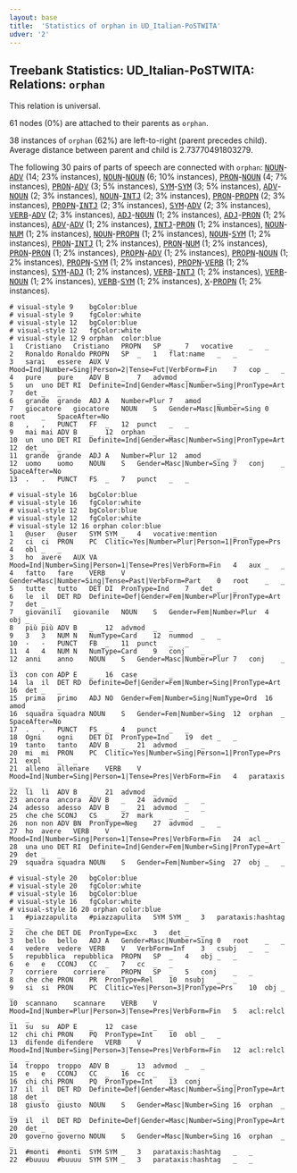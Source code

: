 ```yaml
---
layout: base
title:  'Statistics of orphan in UD_Italian-PoSTWITA'
udver: '2'
---
```


## Treebank Statistics: UD_Italian-PoSTWITA: Relations: `orphan`

This relation is universal.

61 nodes (0%) are attached to their parents as `orphan`.

38 instances of `orphan` (62%) are left-to-right (parent precedes child).
Average distance between parent and child is 2.73770491803279.

The following 30 pairs of parts of speech are connected with `orphan`: <tt><a href="it_postwita-pos-NOUN.html">NOUN</a></tt>-<tt><a href="it_postwita-pos-ADV.html">ADV</a></tt> (14; 23% instances), <tt><a href="it_postwita-pos-NOUN.html">NOUN</a></tt>-<tt><a href="it_postwita-pos-NOUN.html">NOUN</a></tt> (6; 10% instances), <tt><a href="it_postwita-pos-PRON.html">PRON</a></tt>-<tt><a href="it_postwita-pos-NOUN.html">NOUN</a></tt> (4; 7% instances), <tt><a href="it_postwita-pos-PRON.html">PRON</a></tt>-<tt><a href="it_postwita-pos-ADV.html">ADV</a></tt> (3; 5% instances), <tt><a href="it_postwita-pos-SYM.html">SYM</a></tt>-<tt><a href="it_postwita-pos-SYM.html">SYM</a></tt> (3; 5% instances), <tt><a href="it_postwita-pos-ADV.html">ADV</a></tt>-<tt><a href="it_postwita-pos-NOUN.html">NOUN</a></tt> (2; 3% instances), <tt><a href="it_postwita-pos-NOUN.html">NOUN</a></tt>-<tt><a href="it_postwita-pos-INTJ.html">INTJ</a></tt> (2; 3% instances), <tt><a href="it_postwita-pos-PRON.html">PRON</a></tt>-<tt><a href="it_postwita-pos-PROPN.html">PROPN</a></tt> (2; 3% instances), <tt><a href="it_postwita-pos-PROPN.html">PROPN</a></tt>-<tt><a href="it_postwita-pos-INTJ.html">INTJ</a></tt> (2; 3% instances), <tt><a href="it_postwita-pos-SYM.html">SYM</a></tt>-<tt><a href="it_postwita-pos-ADV.html">ADV</a></tt> (2; 3% instances), <tt><a href="it_postwita-pos-VERB.html">VERB</a></tt>-<tt><a href="it_postwita-pos-ADV.html">ADV</a></tt> (2; 3% instances), <tt><a href="it_postwita-pos-ADJ.html">ADJ</a></tt>-<tt><a href="it_postwita-pos-NOUN.html">NOUN</a></tt> (1; 2% instances), <tt><a href="it_postwita-pos-ADJ.html">ADJ</a></tt>-<tt><a href="it_postwita-pos-PRON.html">PRON</a></tt> (1; 2% instances), <tt><a href="it_postwita-pos-ADV.html">ADV</a></tt>-<tt><a href="it_postwita-pos-ADV.html">ADV</a></tt> (1; 2% instances), <tt><a href="it_postwita-pos-INTJ.html">INTJ</a></tt>-<tt><a href="it_postwita-pos-PRON.html">PRON</a></tt> (1; 2% instances), <tt><a href="it_postwita-pos-NOUN.html">NOUN</a></tt>-<tt><a href="it_postwita-pos-NUM.html">NUM</a></tt> (1; 2% instances), <tt><a href="it_postwita-pos-NOUN.html">NOUN</a></tt>-<tt><a href="it_postwita-pos-PROPN.html">PROPN</a></tt> (1; 2% instances), <tt><a href="it_postwita-pos-NOUN.html">NOUN</a></tt>-<tt><a href="it_postwita-pos-SYM.html">SYM</a></tt> (1; 2% instances), <tt><a href="it_postwita-pos-PRON.html">PRON</a></tt>-<tt><a href="it_postwita-pos-INTJ.html">INTJ</a></tt> (1; 2% instances), <tt><a href="it_postwita-pos-PRON.html">PRON</a></tt>-<tt><a href="it_postwita-pos-NUM.html">NUM</a></tt> (1; 2% instances), <tt><a href="it_postwita-pos-PRON.html">PRON</a></tt>-<tt><a href="it_postwita-pos-PRON.html">PRON</a></tt> (1; 2% instances), <tt><a href="it_postwita-pos-PROPN.html">PROPN</a></tt>-<tt><a href="it_postwita-pos-ADV.html">ADV</a></tt> (1; 2% instances), <tt><a href="it_postwita-pos-PROPN.html">PROPN</a></tt>-<tt><a href="it_postwita-pos-NOUN.html">NOUN</a></tt> (1; 2% instances), <tt><a href="it_postwita-pos-PROPN.html">PROPN</a></tt>-<tt><a href="it_postwita-pos-SYM.html">SYM</a></tt> (1; 2% instances), <tt><a href="it_postwita-pos-PROPN.html">PROPN</a></tt>-<tt><a href="it_postwita-pos-VERB.html">VERB</a></tt> (1; 2% instances), <tt><a href="it_postwita-pos-SYM.html">SYM</a></tt>-<tt><a href="it_postwita-pos-ADJ.html">ADJ</a></tt> (1; 2% instances), <tt><a href="it_postwita-pos-VERB.html">VERB</a></tt>-<tt><a href="it_postwita-pos-INTJ.html">INTJ</a></tt> (1; 2% instances), <tt><a href="it_postwita-pos-VERB.html">VERB</a></tt>-<tt><a href="it_postwita-pos-NOUN.html">NOUN</a></tt> (1; 2% instances), <tt><a href="it_postwita-pos-VERB.html">VERB</a></tt>-<tt><a href="it_postwita-pos-SYM.html">SYM</a></tt> (1; 2% instances), <tt><a href="it_postwita-pos-X.html">X</a></tt>-<tt><a href="it_postwita-pos-PROPN.html">PROPN</a></tt> (1; 2% instances).


~~~ conllu
# visual-style 9	bgColor:blue
# visual-style 9	fgColor:white
# visual-style 12	bgColor:blue
# visual-style 12	fgColor:white
# visual-style 12 9 orphan	color:blue
1	Cristiano	Cristiano	PROPN	SP	_	7	vocative	_	_
2	Ronaldo	Ronaldo	PROPN	SP	_	1	flat:name	_	_
3	sarai	essere	AUX	V	Mood=Ind|Number=Sing|Person=2|Tense=Fut|VerbForm=Fin	7	cop	_	_
4	pure	pure	ADV	B	_	7	advmod	_	_
5	un	uno	DET	RI	Definite=Ind|Gender=Masc|Number=Sing|PronType=Art	7	det	_	_
6	grande	grande	ADJ	A	Number=Plur	7	amod	_	_
7	giocatore	giocatore	NOUN	S	Gender=Masc|Number=Sing	0	root	_	SpaceAfter=No
8	,	,	PUNCT	FF	_	12	punct	_	_
9	mai	mai	ADV	B	_	12	orphan	_	_
10	un	uno	DET	RI	Definite=Ind|Gender=Masc|Number=Sing|PronType=Art	12	det	_	_
11	grande	grande	ADJ	A	Number=Plur	12	amod	_	_
12	uomo	uomo	NOUN	S	Gender=Masc|Number=Sing	7	conj	_	SpaceAfter=No
13	.	.	PUNCT	FS	_	7	punct	_	_

~~~


~~~ conllu
# visual-style 16	bgColor:blue
# visual-style 16	fgColor:white
# visual-style 12	bgColor:blue
# visual-style 12	fgColor:white
# visual-style 12 16 orphan	color:blue
1	@user	@user	SYM	SYM	_	4	vocative:mention	_	_
2	ci	ci	PRON	PC	Clitic=Yes|Number=Plur|Person=1|PronType=Prs	4	obl	_	_
3	ho	avere	AUX	VA	Mood=Ind|Number=Sing|Person=1|Tense=Pres|VerbForm=Fin	4	aux	_	_
4	fatto	fare	VERB	V	Gender=Masc|Number=Sing|Tense=Past|VerbForm=Part	0	root	_	_
5	tutte	tutto	DET	DI	PronType=Ind	7	det	_	_
6	le	il	DET	RD	Definite=Def|Gender=Fem|Number=Plur|PronType=Art	7	det	_	_
7	giovanili	giovanile	NOUN	S	Gender=Fem|Number=Plur	4	obj	_	_
8	più	più	ADV	B	_	12	advmod	_	_
9	3	3	NUM	N	NumType=Card	12	nummod	_	_
10	-	-	PUNCT	FB	_	11	punct	_	_
11	4	4	NUM	N	NumType=Card	9	conj	_	_
12	anni	anno	NOUN	S	Gender=Masc|Number=Plur	7	conj	_	_
13	con	con	ADP	E	_	16	case	_	_
14	la	il	DET	RD	Definite=Def|Gender=Fem|Number=Sing|PronType=Art	16	det	_	_
15	prima	primo	ADJ	NO	Gender=Fem|Number=Sing|NumType=Ord	16	amod	_	_
16	squadra	squadra	NOUN	S	Gender=Fem|Number=Sing	12	orphan	_	SpaceAfter=No
17	.	.	PUNCT	FS	_	4	punct	_	_
18	Ogni	ogni	DET	DI	PronType=Ind	19	det	_	_
19	tanto	tanto	ADV	B	_	21	advmod	_	_
20	mi	mi	PRON	PC	Clitic=Yes|Number=Sing|Person=1|PronType=Prs	21	expl	_	_
21	alleno	allenare	VERB	V	Mood=Ind|Number=Sing|Person=1|Tense=Pres|VerbForm=Fin	4	parataxis	_	_
22	lì	lì	ADV	B	_	21	advmod	_	_
23	ancora	ancora	ADV	B	_	24	advmod	_	_
24	adesso	adesso	ADV	B	_	21	advmod	_	_
25	che	che	SCONJ	CS	_	27	mark	_	_
26	non	non	ADV	BN	PronType=Neg	27	advmod	_	_
27	ho	avere	VERB	V	Mood=Ind|Number=Sing|Person=1|Tense=Pres|VerbForm=Fin	24	acl	_	_
28	una	uno	DET	RI	Definite=Ind|Gender=Fem|Number=Sing|PronType=Art	29	det	_	_
29	squadra	squadra	NOUN	S	Gender=Fem|Number=Sing	27	obj	_	_

~~~


~~~ conllu
# visual-style 20	bgColor:blue
# visual-style 20	fgColor:white
# visual-style 16	bgColor:blue
# visual-style 16	fgColor:white
# visual-style 16 20 orphan	color:blue
1	#piazzapulita	#piazzapulita	SYM	SYM	_	3	parataxis:hashtag	_	_
2	che	che	DET	DE	PronType=Exc	3	det	_	_
3	bello	bello	ADJ	A	Gender=Masc|Number=Sing	0	root	_	_
4	vedere	vedere	VERB	V	VerbForm=Inf	3	csubj	_	_
5	repubblica	repubblica	PROPN	SP	_	4	obj	_	_
6	e	e	CCONJ	CC	_	7	cc	_	_
7	corriere	corriere	PROPN	SP	_	5	conj	_	_
8	che	che	PRON	PR	PronType=Rel	10	nsubj	_	_
9	si	si	PRON	PC	Clitic=Yes|Person=3|PronType=Prs	10	obj	_	_
10	scannano	scannare	VERB	V	Mood=Ind|Number=Plur|Person=3|Tense=Pres|VerbForm=Fin	5	acl:relcl	_	_
11	su	su	ADP	E	_	12	case	_	_
12	chi	chi	PRON	PQ	PronType=Int	10	obl	_	_
13	difende	difendere	VERB	V	Mood=Ind|Number=Sing|Person=3|Tense=Pres|VerbForm=Fin	12	acl:relcl	_	_
14	troppo	troppo	ADV	B	_	13	advmod	_	_
15	e	e	CCONJ	CC	_	16	cc	_	_
16	chi	chi	PRON	PQ	PronType=Int	13	conj	_	_
17	il	il	DET	RD	Definite=Def|Gender=Masc|Number=Sing|PronType=Art	18	det	_	_
18	giusto	giusto	NOUN	S	Gender=Masc|Number=Sing	16	orphan	_	_
19	il	il	DET	RD	Definite=Def|Gender=Masc|Number=Sing|PronType=Art	20	det	_	_
20	governo	governo	NOUN	S	Gender=Masc|Number=Sing	16	orphan	_	_
21	#monti	#monti	SYM	SYM	_	3	parataxis:hashtag	_	_
22	#buuuu	#buuuu	SYM	SYM	_	3	parataxis:hashtag	_	_

~~~


